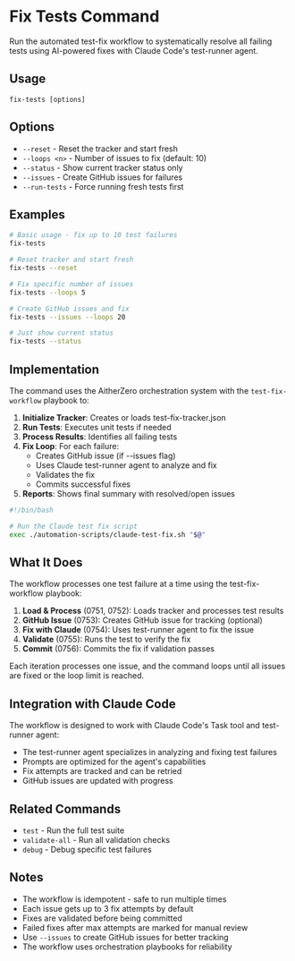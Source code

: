 # Fix Tests Command

Run the automated test-fix workflow to systematically resolve all failing tests using AI-powered fixes with Claude Code's test-runner agent.

## Usage

```
fix-tests [options]
```

## Options

- `--reset` - Reset the tracker and start fresh
- `--loops <n>` - Number of issues to fix (default: 10)
- `--status` - Show current tracker status only
- `--issues` - Create GitHub issues for failures
- `--run-tests` - Force running fresh tests first

## Examples

```bash
# Basic usage - fix up to 10 test failures
fix-tests

# Reset tracker and start fresh
fix-tests --reset

# Fix specific number of issues
fix-tests --loops 5

# Create GitHub issues and fix
fix-tests --issues --loops 20

# Just show current status
fix-tests --status
```

## Implementation

The command uses the AitherZero orchestration system with the `test-fix-workflow` playbook to:

1. **Initialize Tracker**: Creates or loads test-fix-tracker.json
2. **Run Tests**: Executes unit tests if needed
3. **Process Results**: Identifies all failing tests
4. **Fix Loop**: For each failure:
   - Creates GitHub issue (if --issues flag)
   - Uses Claude test-runner agent to analyze and fix
   - Validates the fix
   - Commits successful fixes
5. **Reports**: Shows final summary with resolved/open issues

```bash
#!/bin/bash

# Run the Claude test fix script
exec ./automation-scripts/claude-test-fix.sh "$@"
```

## What It Does

The workflow processes one test failure at a time using the test-fix-workflow playbook:

1. **Load & Process** (0751, 0752): Loads tracker and processes test results
2. **GitHub Issue** (0753): Creates GitHub issue for tracking (optional)
3. **Fix with Claude** (0754): Uses test-runner agent to fix the issue
4. **Validate** (0755): Runs the test to verify the fix
5. **Commit** (0756): Commits the fix if validation passes

Each iteration processes one issue, and the command loops until all issues are fixed or the loop limit is reached.

## Integration with Claude Code

The workflow is designed to work with Claude Code's Task tool and test-runner agent:

- The test-runner agent specializes in analyzing and fixing test failures
- Prompts are optimized for the agent's capabilities
- Fix attempts are tracked and can be retried
- GitHub issues are updated with progress

## Related Commands

- `test` - Run the full test suite
- `validate-all` - Run all validation checks
- `debug` - Debug specific test failures

## Notes

- The workflow is idempotent - safe to run multiple times
- Each issue gets up to 3 fix attempts by default
- Fixes are validated before being committed
- Failed fixes after max attempts are marked for manual review
- Use `--issues` to create GitHub issues for better tracking
- The workflow uses orchestration playbooks for reliability